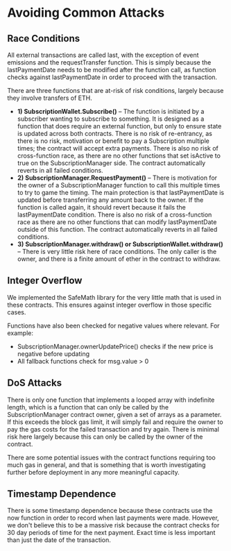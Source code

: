 # Avoiding Common Attacks

## Race Conditions

All external transactions are called last, with the exception of event emissions and the requestTransfer function. This is simply because the lastPaymentDate needs to be modified after the function call, as function checks against lastPaymentDate in order to proceed with the transaction.

There are three functions that are at-risk of risk conditions, largely because they involve transfers of ETH.

- **1) SubscriptionWallet.Subscribe()** – The function is initiated by a subscriber wanting to subscribe to something. It is designed as a function that does require an external function, but only to ensure state is updated across both contracts. There is no risk of re-entrancy, as there is no risk, motivation or benefit to pay a Subscription multiple times; the contract will accept extra payments.  There is also no risk of cross-function race, as there are no other functions that set isActive to true on the SubscriptionManager side. The contract automatically reverts in all failed conditions.
- **2) SubscriptionManager.RequestPayment()** – There is motivation for the owner of a SubscriptionManager function to call this multiple times to try to game the timing. The main protection is that lastPaymentDate is updated before transferring any amount back to the owner. If the function is called again, it should revert because it fails the lastPaymentDate condition. There is also no risk of a cross-function race as there are no other functions that can modify lastPaymentDate outside of this function. The contract automatically reverts in all failed conditions.
- **3) SubscriptionManager.withdraw() or SubscriptionWallet.withdraw()** – There is very little risk here of race conditions. The only caller is the owner, and there is a finite amount of ether in the contract to withdraw.

## Integer Overflow

We implemented the SafeMath library for the very little math that is used in these contracts. This ensures against integer overflow in those specific cases.

Functions have also been checked for negative values where relevant. For example:

- SubscriptionManager.ownerUpdatePrice() checks if the new price is negative before updating
- All fallback functions check for msg.value > 0

## DoS Attacks

There is only one function that implements a looped array with indefinite length, which is a function that can only be called by the SubscriptionManager contract owner, given a set of arrays as a parameter. If this exceeds the block gas limit, it will simply fail and require the owner to pay the gas costs for the failed transaction and try again. There is minimal risk here largely because this can only be called by the owner of the contract. 

There are some potential issues with the contract functions requiring too much gas in general, and that is something that is worth investigating further before deployment in any more meaningful capacity.

## Timestamp Dependence

There is some timestamp dependence because these contracts use the now function in order to record when last payments were made. However, we don't believe this to be a massive risk because the contract checks for 30 day periods of time for the next payment. Exact time is less important than just the date of the transaction.
